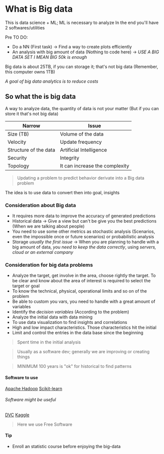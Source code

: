 # What is Big data

This is data science + ML; ML is necessary to analyze
In the end you'll have 2 softwares/utilities

Pre TO DO:

- Do a NN (First task) -> Find a way to create plots efficiently
- An analysis with big amount of data (Nothing to code here) -> *USE A BIG DATA SET I MEAN BIG 50k is enough*

Big data is about 25TB, if you can storage it; that's not big data (Remember, this computer owns 1TB)

_A goal of big data analytics is to reduce costs_

## So what the is big data

A way to analyze data, the quantity of data is not your matter (But if you can store it that's not big data)

| Narrow                | Issue                          |
| --------------------- | ------------------------------ |
| Size (TB)             | Volume of the data            |
| Velocity              | Update frequency               |
| Structure of the data | Artificial Intelligence        |
| Security              | Integrity                      |
| Topology              | It can increase the complexity |

> Updating a problem to predict behavior derivate into a Big data problem

The idea is to use data to convert then into goal, insights

### Consideration about Big data

- It requires more data to improve the accuracy of generated predictions
- Historical data -> Give a view but can't be give you the best predictions (When we are talking about people)
- You need to use some other metrics as stochastic analysis (Scenarios, even the impossible once or future scenarios) or probabilistic analysis
- Storage *usually the first issue* -> When you are planning to handle with a big amount of data, *you need to keep the data correctly*, using *servers, cloud or an external company*

### Consideration for big data problems

- Analyze the target, get involve in the area, choose rightly the target. To be clear and know about the area of interest is required to select the target or goal
- To know the technical, physical, operational limits and so on of the problem
- Be able to custom you vars, you need to handle with a great amount of variables
- Identify the *decision variables* (According to the problem)
- Analyze the initial data with data mining
- To use data visualization to find insights and correlations
- High and low impact characteristics. Those characteristics hit the initial 
- Limit and control the entries in the data base since the beginning

> Spent time in the initial analysis 

> Usually as a software dev; generally we are improving or creating things

> MINIMUM 100 years is "ok" for historical to find patterns

#### Software to use

[Apache Hadoop](https://hadoop.apache.org/)
[Scikit-learn](https://scikit-learn.org/stable/)

###### Software might be useful

[DVC](https://dvc.org/doc)
[Kaggle](https://www.kaggle.com/)

> Here we use Free Software

#### Tip

- Enroll an statistic course before enjoying the big-data